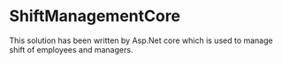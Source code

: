 # ShiftManagementCore
This solution has been written by Asp.Net core which is used to manage shift of employees and managers.
